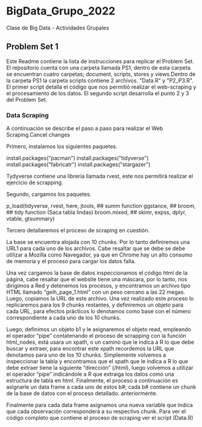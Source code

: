 # BigData_Grupo_2022

 Clase de Big Data - Actividades Grupales

## Problem Set 1

Este Readme contiene la lista de instrucciones para replicar el Problem Set. El repositorio cuenta con una carpeta llamada PS1, dentro de esta carpeta se encuentran cuatro carpetas; document, scripts, stores y views.Dentro de la carpeta PS1 la carpeta scripts contiene 2 archivos. "Data.R" y "P2_P3.R". El primer script detalla el código que nos permitió realizar el web-scraping y el procesamiento de los datos. El segundo script desarrolla el punto 2 y 3 del Problem Set.

### Data  Scraping

A continuación se describe el paso a paso para realizar el Web Scraping.Cancel changes

Primero, instalamos los siguientes paquetes.

install.packages("pacman")
install.packages("tidyverse")
install.packages("fabricatr")
install.packages("stargazer")

Tydyverse contiene una librería llamada rvest, este nos permitirá realizar el ejercicio de scrapping.

Segundo, cargamos los paquetes.

p_load(tidyverse,
       rvest,
       here,
       jtools, ## summ function
       ggstance, ## 
       broom, ## tidy function (Saca tabla lindas)
       broom.mixed, ##
       skimr,
       expss,
       dplyr,
       vtable,
       gtsummary) 
       
Tercero detallaremos el proceso de scraping en cuestión.

La base se encuentra alojada con 10 chunks. Por lo tanto definiremos una URL1 para cada uno de los archivos. Cabe resaltar que se debe se debe utilizar a Mozilla como Navegador, ya que en Chrome hay un alto consumo de memoria y el proceso para cargar los datos falla.

Una vez cargamos la base de datos inspeccionamos el código html de la página, cabe resaltar que el website tiene una máscara, por lo tanto, nos dirigimos a Red y detenemos los procesos, y encontramos un archivo tipo HTML llamado “geih_page_1.html” con un peso cercano a las 22 megas. Luego, copiamos la URL de este archivo. Una vez realizado este proceso lo replicaremos para los 9 chunks restantes, y definiremos un objeto para cada URL, para efectos prácticos lo denotamos como base con el número correspondiente a cada uno de los 10 chunks.

Luego, definimos un objeto b1 y le asignaremos el objeto read, empleando el operador “pipe” contatenando el proceso de scrapping  con la función html_nodes, está usara un xpath, o un camino que le indica a R lo que debe buscar y extraer, para encontrar este xpath recordemos la URL que denotamos para uno de los 10 chunks. Simplemente volvemos a inspeccionar la tabla y encontramos que el xpath que le indica a R lo que debe extraer tiene la siguiente “dirección” (/html), luego volvemos a utilizar el operador “pipe” indicándole a R que extraiga los datos como una estructura de tabla en html. Finalmente, el proceso  a continuación es asignarle un data frame a cada uno de estos b#; cada b# contiene un chunk de la base de datos con el proceso detallado. anteriormente.

Finalmente para cada data frame asignamos una nueva variable que indica que cada observación corresponderá a su respectivo chunk. Para ver el código completo que contiene el proceso de scraping ver el script (Data.R)
